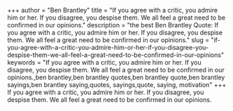 +++
author = "Ben Brantley"
title = "If you agree with a critic, you admire him or her. If you disagree, you despise them. We all feel a great need to be confirmed in our opinions."
description = "the best Ben Brantley Quote: If you agree with a critic, you admire him or her. If you disagree, you despise them. We all feel a great need to be confirmed in our opinions."
slug = "if-you-agree-with-a-critic-you-admire-him-or-her-if-you-disagree-you-despise-them-we-all-feel-a-great-need-to-be-confirmed-in-our-opinions"
keywords = "If you agree with a critic, you admire him or her. If you disagree, you despise them. We all feel a great need to be confirmed in our opinions.,ben brantley,ben brantley quotes,ben brantley quote,ben brantley sayings,ben brantley saying,quotes, sayings,quote, saying, motivation"
+++
If you agree with a critic, you admire him or her. If you disagree, you despise them. We all feel a great need to be confirmed in our opinions.
